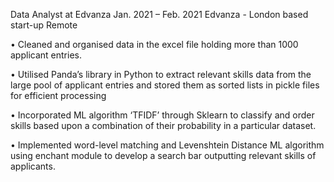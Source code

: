 Data Analyst at Edvanza Jan. 2021 – Feb. 2021
Edvanza - London based start-up Remote

• Cleaned and organised data in the excel file holding more than 1000 applicant entries.

• Utilised Panda’s library in Python to extract relevant skills data from the large pool of applicant entries and stored
them as sorted lists in pickle files for efficient processing

• Incorporated ML algorithm ‘TFIDF’ through Sklearn to classify and order skills based upon a combination of their
probability in a particular dataset.

• Implemented word-level matching and Levenshtein Distance ML algorithm using enchant module to develop a
search bar outputting relevant skills of applicants.
